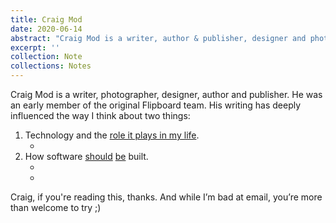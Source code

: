 ```yaml
---
title: Craig Mod
date: 2020-06-14
abstract: "Craig Mod is a writer, author & publisher, designer and photographer. His writing has deeply influenced the way I think about technology and the role it plays in my life."
excerpt: ''
collection: Note
collections: Notes
---
```

Craig Mod is a writer, photographer, designer, author and publisher. He was an early member of the original Flipboard team. His writing has deeply influenced the way I think about two things:
1. Technology and the [role it plays in my life](https://craigmod.com/essays/offscreen_interview/). 
    - <inter-link href='work-at-a-scale-that-resonates-with-you' space-before="false"></inter-link>
2. How software [should](https://craigmod.com/essays/fast_software/) [be](https://craigmod.com/essays/software_slump/) built.
    - <inter-link href="native-software" space-before="false"></inter-link>
    - <inter-link href="native-software-is-fast-software" space-before="false"></inter-link>

Craig, if you're reading this, thanks. And while I’m bad at email, you’re more than welcome to try ;)